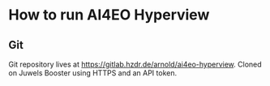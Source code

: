 # How to run AI4EO Hyperview

## Git

Git repository lives at https://gitlab.hzdr.de/arnold/ai4eo-hyperview. Cloned on Juwels Booster using HTTPS and an API token.
